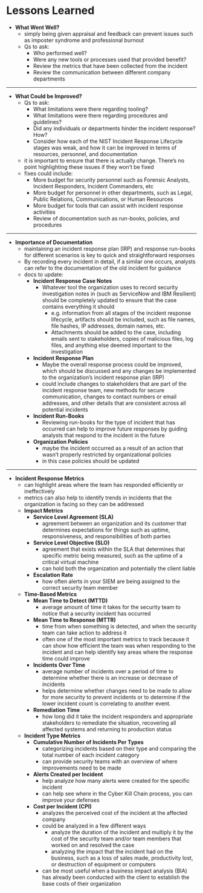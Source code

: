 # Lessons Learned

* **What Went Well?**
  * simply being given appraisal and feedback can prevent issues such as imposter syndrome and professional burnout
  * Qs to ask:
    * Who performed well?
    * Were any new tools or processes used that provided benefit?
    * Review the metrics that have been collected from the incident
    * Review the communication between different company departments

---

* **What Could be Improved?**
  * Qs to ask:
    * What limitations were there regarding tooling?
    * What limitations were there regarding procedures and guidelines?
    * Did any individuals or departments hinder the incident response? How?
    * Consider how each of the NIST Incident Response Lifecycle stages was weak, and how it can be improved in terms of resources, personnel, and documentation
  * it is important to ensure that there is actually change. There’s no point highlighting these issues if they won’t be fixed
  * fixes could include:
    * More budget for security personnel such as Forensic Analysts, Incident Responders, Incident Commanders, etc
    * More budget for personnel in other departments, such as Legal, Public Relations, Communications, or Human Resources
    * More budget for tools that can assist with incident response activities
    * Review of documentation such as run-books, policies, and procedures

---

* **Importance of Documentation**
  * maintaining an incident response plan (IRP) and response run-books for different scenarios is key to quick and straightforward responses
  * By recording every incident in detail, if a similar one occurs, analysts can refer to the documentation of the old incident for guidance
  * docs to update:
    * **Incident Response Case Notes**
      * Whatever tool the organization uses to record security investigation notes in (such as ServiceNow and IBM Resilient) should be completely updated to ensure that the case contains everything it should
        * e.g. information from all stages of the incident response lifecycle, artifacts should be included, such as file names, file hashes, IP addresses, domain names, etc.
        * Attachments should be added to the case, including emails sent to stakeholders, copies of malicious files, log files, and anything else deemed important to the investigation
    * **Incident Response Plan**
      * Maybe the overall response process could be improved, which should be discussed and any changes be implemented to the organization’s incident response plan (IRP)
      * could include changes to stakeholders that are part of the incident response team, new methods for secure communication, changes to contact numbers or email addresses, and other details that are consistent across all potential incidents
    * **Incident Run-Books**
      * Reviewing run-books for the type of incident that has occurred can help to improve future responses by guiding analysts that respond to the incident in the future
    * **Organization Policies**
      * maybe the incident occurred as a result of an action that wasn’t properly restricted by organizational policies
      * in this case policies should be updated

---

* **Incident Response Metrics**
  * can highlight areas where the team has responded efficiently or ineffectively
  * metrics can also help to identify trends in incidents that the organization is facing so they can be addressed
  * **Impact Metrics**
    * **Service Level Agreement (SLA)**
      * agreement between an organization and its customer that determines expectations for things such as uptime, responsiveness, and responsibilities of both parties
    * **Service Level Objective (SLO)**
      * agreement that exists within the SLA that determines that specific metric being measured, such as the uptime of a critical virtual machine
      * can hold both the organization and potentially the client liable
    * **Escalation Rate**
      * how often alerts in your SIEM are being assigned to the correct security team member
  * **Time-Based Metrics**
    * **Mean Time to Detect (MTTD)**
      * average amount of time it takes for the security team to notice that a security incident has occurred
    * **Mean Time to Response (MTTR)**
      * time from when something is detected, and when the security team can take action to address it
      * often one of the most important metrics to track because it can show how efficient the team was when responding to the incident and can help identify key areas where the response time could improve
    * **Incidents Over Time**
      * average number of incidents over a period of time to determine whether there is an increase or decrease of incidents
      * helps determine whether changes need to be made to allow for more security to prevent incidents or to determine if the lower incident count is correlating to another event.
    * **Remediation Time**
      * how long did it take the incident responders and appropriate stakeholders to remediate the situation, recovering all affected systems and returning to production status
  * **Incident Type Metrics**
    * **Cumulative Number of Incidents Per Types**
      * categorizing incidents based on their type and comparing the total number of each incident category
      * can provide security teams with an overview of where improvements need to be made
    * **Alerts Created per Incident**
      * help analyze how many alerts were created for the specific incident
      * can help see where in the Cyber Kill Chain process, you can improve your defenses
    * **Cost per Incident (CPI)**
      * analyzes the perceived cost of the incident at the affected company
      * could be analyzed in a few different ways
        * analyze the duration of the incident and multiply it by the cost of the security team and/or team members that worked on and resolved the case
        * analyzing the impact that the incident had on the business, such as a loss of sales made, productivity lost, or destruction of equipment or computers
      * can be most useful when a business impact analysis (BIA) has already been conducted with the client to establish the base costs of their organization